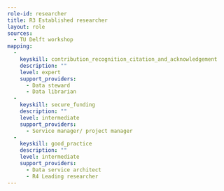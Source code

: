 ```yaml
---
role-id: researcher
title: R3 Established researcher
layout: role
sources: 
  - TU Delft workshop
mapping: 
  - 
    keyskill: contribution_recognition_citation_and_acknowledgement
    description: ""
    level: expert
    support_providers: 
      - Data steward
      - Data librarian
  - 
    keyskill: secure_funding
    description: ""
    level: intermediate
    support_providers: 
      - Service manager/ project manager
  - 
    keyskill: good_practice
    description: ""
    level: intermediate
    support_providers: 
      - Data service architect
      - R4 Leading researcher
---
```

